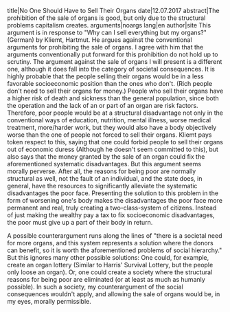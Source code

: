 title|No One Should Have to Sell Their Organs
date|12.07.2017
abstract|The prohibition of the sale of organs is good, but only due to the structural problems capitalism creates.
arguments|noargs
lang|en
author|site
This argument is in response to "Why can I sell everything but my organs?" (German) by Kliemt, Hartmut. He argues against the conventional arguments for prohibiting the sale of organs. I agree with him that the arguments conventionally put forward for this prohibition do not hold up to scrutiny. The argument against the sale of organs I will present is a different one, although it does fall into the category of societal consequences.
It is highly probable that the people selling their organs would be in a less favorable socioeconomic position than the ones who don't. (Rich people don't need to sell their organs for money.)
People who sell their organs have a higher risk of death and sickness than the general population, since both the operation and the lack of an or part of an organ are risk factors.
Therefore, poor people would be at a structural disadvantage not only in the conventional ways of education, nutrition, mental illness, worse medical treatment, more/harder work, but they would also have a body objectively worse than the one of people not forced to sell their organs.
Kliemt pays token respect to this, saying that one could forbid people to sell their organs out of economic duress (Although he doesn't seem committed to this), but also says that the money granted by the sale of an organ could fix the aforementioned systematic disadvantages. But this argument seems morally perverse. After all, the reasons for being poor are normally structural as well, not the fault of an individual, and the state does, in general, have the resources to significantly alleviate the systematic disadvantages the poor face. Presenting the solution to this problem in the form of worsening one's body makes the disadvantages the poor face more permanent and real, truly creating a two-class-system of citizens. Instead of just making the wealthy pay a tax to fix socioeconomic disadvantages, the poor must give up a part of their body in return.

A possible counterargument runs along the lines of "there is a societal need for more organs, and this system represents a solution where the donors can benefit, so it is worth the aforementioned problems of social hierarchy." But this ignores many other possible solutions: One could, for example, create an organ lottery (Similar to Harris' Survival Lottery, but the people only loose an organ). Or, one could create a society where the structural reasons for being poor are eliminated (or at least as much as humanly possible). In such a society, my counterargument of the social consequences wouldn't apply, and allowing the sale of organs would be, in my eyes, morally permissible.
